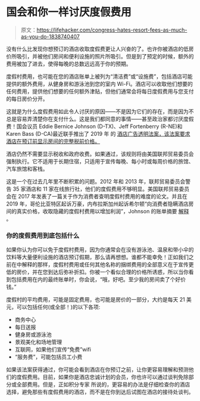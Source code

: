# 国会和你一样讨厌度假费用

> 原文：<https://lifehacker.com/congress-hates-resort-fees-as-much-as-you-do-1838740407>

没有什么比发现你想预订的酒店收取度假费更让人兴奋的了。也许你被酒店的低房价所吸引，并被他们房间和便利设施的照片所吸引。但是到了预定的时候，额外的费用被加了进去，使得每晚的总数远远高于你的预期。



度假村费用，也可能在您的酒店账单上被列为“清洁费”或“设施费”，包括酒店可能提供的额外费用，从健身房和游泳池到您的室内 Wi-Fi。酒店可以收取他们想要的任何费用，提供他们想要的任何额外津贴，但他们通常会将每日度假费用与您支付的每日房价分开。

这就是为什么度假费用如此令人讨厌的原因——不是因为它们的存在，而是因为不总是容易弄清楚你在支付什么。这是我们都同意的事情——甚至政治家都讨厌度假费！国会议员 Eddie Bernice Johnson (D-TX)、Jeff Fortenberry (R-NE)和 Karen Bass (D-CA)最近联手推出了 2019 年 的 [酒店广告透明法案，该法案要求酒店在预订前显示房间的完整税前价格。](https://www.congress.gov/bill/116th-congress/house-bill/4489/text?r=10&s=1)

酒店仍然不需要显示税收和政府收费。如果通过，该规则将由美国联邦贸易委员会强制执行。它不适用于长期住宿，只适用于宣传每晚、每小时或每周价格的旅馆、汽车旅馆和客栈。

这是一个在过去几年里不断积累的问题。2012 年和 2013 年，联邦贸易委员会警告 35 家酒店和 11 家在线旅行社，他们的度假费用不够明显。美国联邦贸易委员会在 2017 年发表了一篇关于作为消费者查明度假村费用的难度的论文。并且在 2019 年，哥伦比亚特区起诉万豪，内布拉斯加州起诉希尔顿“向消费者隐瞒酒店房间的真实价格，收取隐藏的度假村费用以增加利润”，Johnson 的账单摘要 [解释](https://ebjohnson.house.gov/sites/ebjohnson.house.gov/files/documents/HATA_SectionBySection.pdf) 。

### 你的度假费用到底包括什么

如果你认为你可以免于度假村费用，因为你通常会在没有游泳池、温泉和带小伞的饮料等大量便利设施的酒店预订假期，那么请再想想。谁都不能幸免！正如我们之前在中解释的那样，度假村费用或任何其他名称的捆绑费用的全部意义在于宣传更低的房价，并在您到达后弥补折扣。你被一个看似合理的价格所诱惑，所以当你看到包括费用在内的最终账单时，你会说，“哦，好吧。至少我的房间卖了个好价钱。”

度假村的平均费用，可能是固定费用，也可能是房价的一部分，大约是每天 21 美元，可以包括任何(或全部！)的以下各项:

*   商务中心
*   每日送报
*   健身房或游泳池
*   景观美化和场地管理
*   互联网，如果他们宣传“免费”wifi
*   “服务费”，可能包括员工小费

如果该法案获得通过，你可能会看到酒店在你预订之前，让你更容易理解和预测他们的度假费用。目前，如果你是酒店忠诚计划的会员，你也许可以通过谈判免除部分或全部费用。但是，正如积分专家 所说的，更容易的办法是仔细检查你的酒店选择，避免那些有度假费用的酒店，而不是在你到达后试图在酒店的接待处谈判。